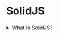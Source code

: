 # SolidJS

<details>
  <summary>What is SolidJS?</summary>

Solid is a JavaScript framework for making interactive web applications in declarative style (it links data and classes that it uses and creates). Also it allows to use JSX, that allows to use existing HTML and JavaScript knowledge to build components that can be reused throughout your app.

[More >>](https://www.solidjs.com/tutorial/introduction_basics)

</details>
